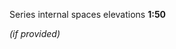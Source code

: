 <span class="transform-to-uppercase">Series internal spaces elevations **1:50**</span>

_(if provided)_
